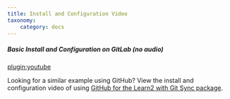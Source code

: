 ```yaml
---
title: Install and Configuration Video
taxonomy:
    category: docs
---
```


##### Basic Install and Configuration on GitLab (no audio)  
[plugin:youtube](https://www.youtube.com/watch?v=q7EImLb8UMk)

Looking for a similar example using GitHub? View the install and configuration video of using [GitHub for the Learn2 with Git Sync package](/learn2withgitsync/install-configure-video).
